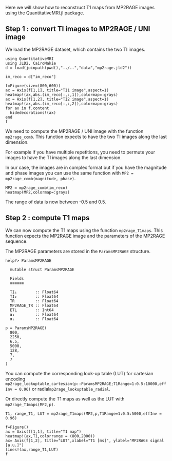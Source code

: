 Here we will show how to reconstruct T1 maps from MP2RAGE images using the QuantitativeMRI.jl package.

## Step 1 : convert TI images to MP2RAGE / UNI image

We load the MP2RAGE dataset, which contains the two TI images.

```@example MP2RAGE
using QuantitativeMRI
using JLD2, CairoMakie
d = load(joinpath(pwd(),"../..","data","mp2rage.jld2"))

im_reco = d["im_reco"]

f=Figure(size=(800,600))
ax = Axis(f[1,1], title="TI1 image",aspect=1)
heatmap!(ax,abs.(im_reco[:,:,1]),colormap=:grays)
ax = Axis(f[1,2], title="TI2 image",aspect=1)
heatmap!(ax,abs.(im_reco[:,:,2]),colormap=:grays)
for ax in f.content
  hidedecorations!(ax)
end
f
```

We need to compute the MP2RAGE / UNI image with the function `mp2rage_comb`. This function expects to have the two TI images along the last dimension.

For example if you have multiple repetitions, you need to permute your images to have the TI images along the last dimension.

In our case, the images are in complex format but if you have the magnitude and phase images you can use the same function with `MP2 = mp2rage_comb(magnitude, phase)`.

```@example MP2RAGE
MP2 = mp2rage_comb(im_reco)
heatmap(MP2,colormap=:grays)
```

The range of data is now between -0.5 and 0.5.

## Step 2 : compute T1 maps
We can now compute the T1 maps using the function `mp2rage_T1maps`. This function expects the MP2RAGE image and the parameters of the MP2RAGE sequence.

The MP2RAGE parameters are stored in the `ParamsMP2RAGE` structure.

```raw
help?> ParamsMP2RAGE

  mutable struct ParamsMP2RAGE

  Fields
  ≡≡≡≡≡≡

  TI₁        :: Float64
  TI₂        :: Float64
  TR         :: Float64
  MP2RAGE_TR :: Float64
  ETL        :: Int64
  α₁         :: Float64
  α₂         :: Float64
```

```@example MP2RAGE
p = ParamsMP2RAGE(
  800,
  2250,
  6.5,
  5000,
  128,
  7,
  7
)
```

You can compute the corresponding look-up table (LUT) for cartesian encoding `mp2rage_lookuptable_cartesian(p::ParamsMP2RAGE;T1Range=1:0.5:10000,effInv = 0.96)` or radial`mp2rage_lookuptable_radial`.

Or directly compute the T1 maps as well as the LUT with `mp2rage_T1maps(MP2,p)`.
```@example MP2RAGE
T1, range_T1, LUT = mp2rage_T1maps(MP2,p,T1Range=1:0.5:5000,effInv = 0.96)

f=Figure()
ax = Axis(f[1,1], title="T1 map")
heatmap!(ax,T1,colorrange = (800,2000))
ax= Axis(f[1,2], title="LUT",xlabel="T1 [ms]", ylabel="MP2RAGE signal [a.u.]")
lines!(ax,range_T1,LUT)
f
```


